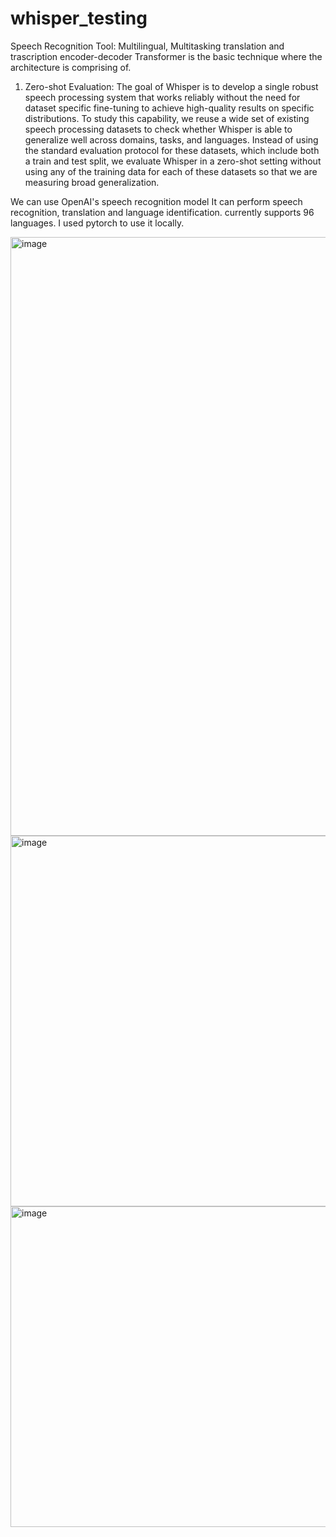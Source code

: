 # whisper_testing
Speech Recognition Tool: Multilingual, Multitasking translation and trascription
encoder-decoder Transformer is the basic technique where the architecture is comprising of.
1. Zero-shot Evaluation:
The goal of Whisper is to develop a single robust speech processing system that works reliably without the need for dataset specific fine-tuning to achieve high-quality results on specific distributions. To study this capability, we reuse a wide set of existing speech processing datasets to
check whether Whisper is able to generalize well across domains, tasks, and languages. Instead of using the standard evaluation protocol for these datasets, which include both a train and test split, we evaluate Whisper in a zero-shot setting without using any of the training data for each of these datasets so that we are measuring broad generalization.


We can use OpenAI's speech recognition model
It can perform speech recognition, translation and language identification.
currently supports 96 languages.
I used pytorch to use it locally.


<img width="958" alt="image" src="https://github.com/manikandanhereby/whisper_testing/assets/52741580/c2ddf07e-3156-4d36-b87c-c7ed917ed347">


<img width="593" alt="image" src="https://github.com/manikandanhereby/whisper_testing/assets/52741580/77732529-f9c1-4577-a61d-eb747985a788">


<img width="513" alt="image" src="https://github.com/manikandanhereby/whisper_testing/assets/52741580/da663ffe-51f7-4677-9bff-48ed97160a30">
